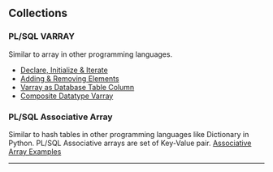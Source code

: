 ## Collections

### PL/SQL VARRAY
Similar to array in other programming languages. 
+ [Declare, Initialize & Iterate](https://github.com/shobhit-singh/PLSQL-Programs/blob/master/varray_01.sql)
+ [Adding & Removing Elements](https://github.com/shobhit-singh/PLSQL-Programs/blob/master/varray_02.sql)
+ [Varray as Database Table Column](https://github.com/shobhit-singh/PLSQL-Programs/blob/master/varray_03.sql)
+ [Composite Datatype Varray](https://github.com/shobhit-singh/PLSQL-Programs/blob/master/varray_04.sql)

### PL/SQL Associative Array 
Similar to hash tables in other programming languages like Dictionary in Python. PL/SQL Associative arrays are set of Key-Value pair. 
[Associative Array Examples](https://github.com/shobhit-singh/PLSQL-Programs/blob/master/associative_array.sql)
___
